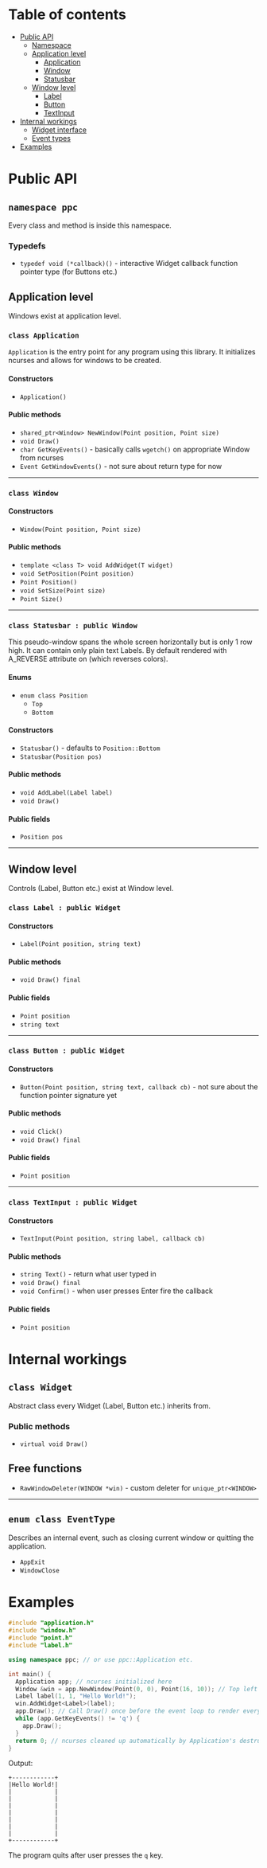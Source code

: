 # Table of contents
* [Public API](#public-api)
  * [Namespace](#namespace-ppc)
  * [Application level](#application-level)
    * [Application](#class-application)
    * [Window](#class-window)
    * [Statusbar](#class-statusbar--public-window)
  * [Window level](#window-level)
    * [Label](#class-label--public-widget)
    * [Button](#class-button--public-widget)
    * [TextInput](#class-textinput--public-widget)
* [Internal workings](#internal-workings)
  * [Widget interface](#class-widget)
  * [Event types](#enum-class-eventtype)
* [Examples](#examples)

# Public API 

## `namespace ppc`
Every class and method is inside this namespace.


### Typedefs
* `typedef void (*callback)()` - interactive Widget callback function pointer type (for Buttons etc.)

## Application level
Windows exist at application level. 

### `class Application`
`Application` is the entry point for any
program using this library. It initializes ncurses and allows for windows to 
be created.

#### Constructors
* `Application()`
#### Public methods
* `shared_ptr<Window> NewWindow(Point position, Point size)`
* `void Draw()`
* `char GetKeyEvents()` - basically calls `wgetch()` on appropriate Window from ncurses
* `Event GetWindowEvents()` - not sure about return type for now
---
### `class Window`
#### Constructors
* `Window(Point position, Point size)` 
#### Public methods
* `template <class T> void AddWidget(T widget)`
* `void SetPosition(Point position)`
* `Point Position()`
* `void SetSize(Point size)`
* `Point Size()`
---
### `class Statusbar : public Window`
This pseudo-window spans the whole screen horizontally but is only 1 row high.
It can contain only plain text Labels. By default rendered with A_REVERSE attribute on (which reverses colors).

#### Enums
* `enum class Position`
  * `Top`
  * `Bottom`
#### Constructors
* `Statusbar()` - defaults to `Position::Bottom`
* `Statusbar(Position pos)`
#### Public methods
* `void AddLabel(Label label)`
* `void Draw()`
#### Public fields
* `Position pos`
---
## Window level
Controls (Label, Button etc.) exist at Window level.

### `class Label : public Widget`
#### Constructors
* `Label(Point position, string text)`
#### Public methods
* `void Draw() final`
#### Public fields
* `Point position`
* `string text`
---
### `class Button : public Widget`
#### Constructors
* `Button(Point position, string text, callback cb)` - not sure about the function pointer signature yet
#### Public methods
* `void Click()`
* `void Draw() final`
#### Public fields
* `Point position`
---
### `class TextInput : public Widget`
#### Constructors
* `TextInput(Point position, string label, callback cb)`
#### Public methods
* `string Text()` - return what user typed in
* `void Draw() final`
* `void Confirm()` - when user presses Enter fire the callback
#### Public fields
* `Point position`

# Internal workings

## `class Widget`
Abstract class every Widget (Label, Button etc.) inherits from.
### Public methods
  * `virtual void Draw()`

## Free functions
* `RawWindowDeleter(WINDOW *win)` - custom deleter for `unique_ptr<WINDOW>`
---

## `enum class EventType`
Describes an internal event, such as closing current window or quitting the application.
* `AppExit`
* `WindowClose`

# Examples

```c++
#include "application.h" 
#include "window.h"
#include "point.h"
#include "label.h"

using namespace ppc; // or use ppc::Application etc.

int main() {
  Application app; // ncurses initialized here
  Window &win = app.NewWindow(Point(0, 0), Point(16, 10)); // Top left corner, 16x10 cells (x,y)
  Label label(1, 1, "Hello World!");
  win.AddWidget<Label>(label);
  app.Draw(); // Call Draw() once before the event loop to render everything at least once
  while (app.GetKeyEvents() != 'q') {
    app.Draw();
  }
  return 0; // ncurses cleaned up automatically by Application's destructor, guarantees the terminal won't be corrupted
}
```
Output:
```
+------------+
|Hello World!|
|            |
|            |
|            |
|            |
|            |
|            |
|            |
+------------+
```

The program quits after user presses the `q` key.
